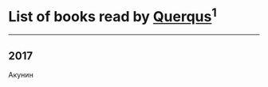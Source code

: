 # List of books read by [Querqus](https://www.facebook.com/app_scoped_user_id/1659822494090704/)<sup>1</sup>
---

## 2017

Акунин




